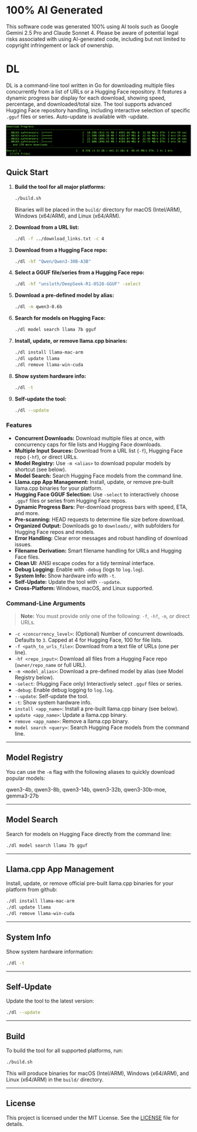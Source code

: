 # 100% AI Generated

This software code was generated 100% using AI tools such as Google Gemini 2.5 Pro and Claude Sonnet 4.
Please be aware of potential legal risks associated with using AI-generated code, including but not limited to copyright infringement or lack of ownership.


# DL

DL is a command-line tool written in Go for downloading multiple files concurrently from a list of URLs or a Hugging Face repository. It features a dynamic progress bar display for each download, showing speed, percentage, and downloaded/total size. The tool supports advanced Hugging Face repository handling, including interactive selection of specific `.gguf` files or series.
Auto-update is available with -update.

![Screenshot of DL tool](image.png)


## Quick Start

1. **Build the tool for all major platforms:**
    ```bash
    ./build.sh
    ```
    Binaries will be placed in the `build/` directory for macOS (Intel/ARM), Windows (x64/ARM), and Linux (x64/ARM).

2. **Download from a URL list:**
    ```bash
    ./dl -f ../download_links.txt -c 4
    ```

3. **Download from a Hugging Face repo:**
    ```bash
    ./dl -hf "Qwen/Qwen3-30B-A3B"
    ```

4. **Select a GGUF file/series from a Hugging Face repo:**
    ```bash
    ./dl -hf "unsloth/DeepSeek-R1-0528-GGUF" -select
    ```

5. **Download a pre-defined model by alias:**
    ```bash
    ./dl -m qwen3-0.6b
    ```

6. **Search for models on Hugging Face:**
    ```bash
    ./dl model search llama 7b gguf
    ```

7. **Install, update, or remove llama.cpp binaries:**
    ```bash
    ./dl install llama-mac-arm
    ./dl update llama
    ./dl remove llama-win-cuda
    ```

8. **Show system hardware info:**
    ```bash
    ./dl -t
    ```

9. **Self-update the tool:**
    ```bash
    ./dl --update
    ```


### Features

*   **Concurrent Downloads:** Download multiple files at once, with concurrency caps for file lists and Hugging Face downloads.
*   **Multiple Input Sources:** Download from a URL list (`-f`), Hugging Face repo (`-hf`), or direct URLs.
*   **Model Registry:** Use `-m <alias>` to download popular models by shortcut (see below).
*   **Model Search:** Search Hugging Face models from the command line.
*   **Llama.cpp App Management:** Install, update, or remove pre-built llama.cpp binaries for your platform.
*   **Hugging Face GGUF Selection:** Use `-select` to interactively choose `.gguf` files or series from Hugging Face repos.
*   **Dynamic Progress Bars:** Per-download progress bars with speed, ETA, and more.
*   **Pre-scanning:** HEAD requests to determine file size before download.
*   **Organized Output:** Downloads go to `downloads/`, with subfolders for Hugging Face repos and models.
*   **Error Handling:** Clear error messages and robust handling of download issues.
*   **Filename Derivation:** Smart filename handling for URLs and Hugging Face files.
*   **Clean UI:** ANSI escape codes for a tidy terminal interface.
*   **Debug Logging:** Enable with `-debug` (logs to `log.log`).
*   **System Info:** Show hardware info with `-t`.
*   **Self-Update:** Update the tool with `--update`.
*   **Cross-Platform:** Windows, macOS, and Linux supported.

### Command-Line Arguments

> **Note:** You must provide only one of the following: `-f`, `-hf`, `-m`, or direct URLs.

*   `-c <concurrency_level>`: (Optional) Number of concurrent downloads. Defaults to `3`. Capped at 4 for Hugging Face, 100 for file lists.
*   `-f <path_to_urls_file>`: Download from a text file of URLs (one per line).
*   `-hf <repo_input>`: Download all files from a Hugging Face repo (`owner/repo_name` or full URL).
*   `-m <model_alias>`: Download a pre-defined model by alias (see Model Registry below).
*   `-select`: (Hugging Face only) Interactively select `.gguf` files or series.
*   `-debug`: Enable debug logging to `log.log`.
*   `--update`: Self-update the tool.
*   `-t`: Show system hardware info.
*   `install <app_name>`: Install a pre-built llama.cpp binary (see below).
*   `update <app_name>`: Update a llama.cpp binary.
*   `remove <app_name>`: Remove a llama.cpp binary.
*   `model search <query>`: Search Hugging Face models from the command line.

---

## Model Registry

You can use the `-m` flag with the following aliases to quickly download popular models:

qwen3-4b, qwen3-8b, qwen3-14b, qwen3-32b, qwen3-30b-moe, gemma3-27b

---

## Model Search

Search for models on Hugging Face directly from the command line:

```bash
./dl model search llama 7b gguf
```

---

## Llama.cpp App Management

Install, update, or remove official pre-built llama.cpp binaries for your platform from github:

```bash
./dl install llama-mac-arm
./dl update llama
./dl remove llama-win-cuda
```

---

## System Info

Show system hardware information:

```bash
./dl -t
```

---

## Self-Update

Update the tool to the latest version:

```bash
./dl --update
```

---

## Build

To build the tool for all supported platforms, run:

```bash
./build.sh
```

This will produce binaries for macOS (Intel/ARM), Windows (x64/ARM), and Linux (x64/ARM) in the `build/` directory.

---

## License

This project is licensed under the MIT License. See the [LICENSE](LICENSE) file for details.